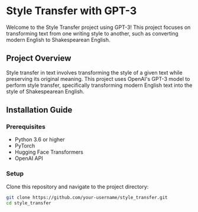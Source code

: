 # Style Transfer with GPT-3

Welcome to the Style Transfer project using GPT-3! This project focuses on transforming text from one writing style to another, such as converting modern English to Shakespearean English.

## Project Overview

Style transfer in text involves transforming the style of a given text while preserving its original meaning. This project uses OpenAI's GPT-3 model to perform style transfer, specifically transforming modern English text into the style of Shakespearean English.

## Installation Guide

### Prerequisites

- Python 3.6 or higher
- PyTorch
- Hugging Face Transformers
- OpenAI API

### Setup

Clone this repository and navigate to the project directory:

```bash
git clone https://github.com/your-username/style_transfer.git
cd style_transfer
